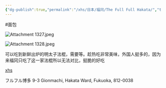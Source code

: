 ```yaml
---
{"dg-publish":true,"permalink":"/xhs/日本/福冈/The Full Full Hakata/","tags":["rednote","福冈"],"created":"2024-09-12","updated":"2025-03-23T16:29:23.060+08:00"}
---
```


#面包

![Attachment 1327.jpeg](/img/user/xhs/%E6%97%A5%E6%9C%AC/%E7%A6%8F%E5%86%88/photo/Attachment%201327.jpeg)

![Attachment 1328.jpeg](/img/user/xhs/%E6%97%A5%E6%9C%AC/%E7%A6%8F%E5%86%88/photo/Attachment%201328.jpeg)

可以吃到新鲜出炉的明太子法棍，需要等。趁热吃非常美味，外国人挺多的，因为来福冈只吃了这一家法棍所以无法对比，挺脆的好吃

[xhs](https://www.xiaohongshu.com/explore/672a560a000000003c01fc83?xsec_token=ABD3ui-4sBoQI1Ae4AKTfOp3Cvxu59uiEWh6NHdYJel-c=&xsec_source=pc_user)

フルフル博多
9-3 Gionmachi, Hakata Ward, Fukuoka, 812-0038